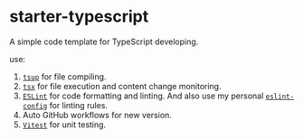 # starter-typescript

A simple code template for TypeScript developing.

use:

1. [`tsup`](https://tsup.egoist.dev/) for file compiling.
2. [`tsx`](https://tsx.is/) for file execution and content change monitoring.
3. [`ESLint`](https://eslint.org/) for code formatting and linting. And also use my personal [`eslint-config`](https://github.com/tinywaves/eslint-config) for linting rules.
4. Auto GitHub workflows for new version.
5. [`Vitest`](https://vitest.dev/) for unit testing.
